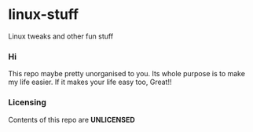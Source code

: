 # linux-stuff
Linux tweaks and other fun stuff

### Hi
This repo maybe pretty unorganised to you.
Its whole purpose is to make my life easier.
If it makes your life easy too, Great!!

### Licensing
Contents of this repo are **UNLICENSED**
